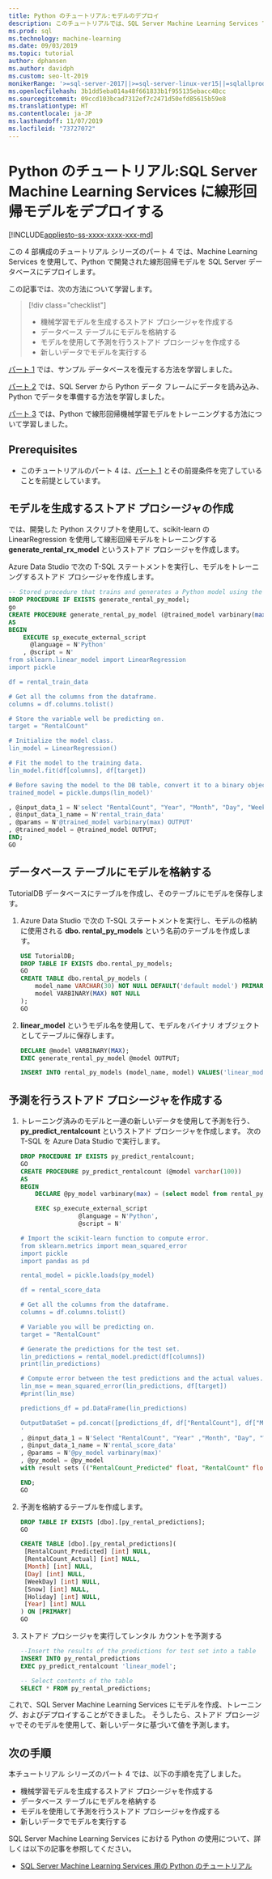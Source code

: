 ```yaml
---
title: Python のチュートリアル:モデルのデプロイ
description: このチュートリアルでは、SQL Server Machine Learning Services で Python と線形回帰を使用して、スキーのレンタル数を予測します。 Machine Learning Services を使用して、Python で開発した線形回帰モデルを SQL Server データベースにデプロイします。
ms.prod: sql
ms.technology: machine-learning
ms.date: 09/03/2019
ms.topic: tutorial
author: dphansen
ms.author: davidph
ms.custom: seo-lt-2019
monikerRange: '>=sql-server-2017||>=sql-server-linux-ver15||=sqlallproducts-allversions'
ms.openlocfilehash: 3b1dd5eba014a48f661833b1f955135ebacc48cc
ms.sourcegitcommit: 09ccd103bcad7312ef7c2471d50efd85615b59e8
ms.translationtype: HT
ms.contentlocale: ja-JP
ms.lasthandoff: 11/07/2019
ms.locfileid: "73727072"
---
```

# <a name="python-tutorial-deploy-a-linear-regression-model-to-sql-server-machine-learning-services"></a>Python のチュートリアル:SQL Server Machine Learning Services に線形回帰モデルをデプロイする
[!INCLUDE[appliesto-ss-xxxx-xxxx-xxx-md](../../includes/appliesto-ss-xxxx-xxxx-xxx-md.md)]

この 4 部構成のチュートリアル シリーズのパート 4 では、Machine Learning Services を使用して、Python で開発された線形回帰モデルを SQL Server データベースにデプロイします。

この記事では、次の方法について学習します。

> [!div class="checklist"]
> * 機械学習モデルを生成するストアド プロシージャを作成する
> * データベース テーブルにモデルを格納する
> * モデルを使用して予測を行うストアド プロシージャを作成する
> * 新しいデータでモデルを実行する

[パート 1](python-ski-rental-linear-regression.md) では、サンプル データベースを復元する方法を学習しました。

[パート 2](python-ski-rental-linear-regression-prepare-data.md) では、SQL Server から Python データ フレームにデータを読み込み、Python でデータを準備する方法を学習しました。

[パート 3](python-ski-rental-linear-regression-train-model.md) では、Python で線形回帰機械学習モデルをトレーニングする方法について学習しました。

## <a name="prerequisites"></a>Prerequisites

* このチュートリアルのパート 4 は、[パート 1](python-ski-rental-linear-regression.md) とその前提条件を完了していることを前提としています。

## <a name="create-a-stored-procedure-that-generates-the-model"></a>モデルを生成するストアド プロシージャの作成

では、開発した Python スクリプトを使用して、scikit-learn の LinearRegression を使用して線形回帰モデルをトレーニングする **generate_rental_rx_model** というストアド プロシージャを作成します。

Azure Data Studio で次の T-SQL ステートメントを実行し、モデルをトレーニングするストアド プロシージャを作成します。

```sql
-- Stored procedure that trains and generates a Python model using the rental_data and a decision tree algorithm
DROP PROCEDURE IF EXISTS generate_rental_py_model;
go
CREATE PROCEDURE generate_rental_py_model (@trained_model varbinary(max) OUTPUT)
AS
BEGIN
    EXECUTE sp_execute_external_script
      @language = N'Python'
    , @script = N'
from sklearn.linear_model import LinearRegression
import pickle

df = rental_train_data

# Get all the columns from the dataframe.
columns = df.columns.tolist()

# Store the variable well be predicting on.
target = "RentalCount"

# Initialize the model class.
lin_model = LinearRegression()

# Fit the model to the training data.
lin_model.fit(df[columns], df[target])

# Before saving the model to the DB table, convert it to a binary object
trained_model = pickle.dumps(lin_model)'

, @input_data_1 = N'select "RentalCount", "Year", "Month", "Day", "WeekDay", "Snow", "Holiday" from dbo.rental_data where Year < 2015'
, @input_data_1_name = N'rental_train_data'
, @params = N'@trained_model varbinary(max) OUTPUT'
, @trained_model = @trained_model OUTPUT;
END;
GO
```

## <a name="store-the-model-in-a-database-table"></a>データベース テーブルにモデルを格納する

TutorialDB データベースにテーブルを作成し、そのテーブルにモデルを保存します。

1. Azure Data Studio で次の T-SQL ステートメントを実行し、モデルの格納に使用される **dbo. rental_py_models** という名前のテーブルを作成します。

    ```sql
    USE TutorialDB;
    DROP TABLE IF EXISTS dbo.rental_py_models;
    GO
    CREATE TABLE dbo.rental_py_models (
        model_name VARCHAR(30) NOT NULL DEFAULT('default model') PRIMARY KEY,
        model VARBINARY(MAX) NOT NULL
    );
    GO
    ```

1. **linear_model** というモデル名を使用して、モデルをバイナリ オブジェクトとしてテーブルに保存します。

    ```sql
    DECLARE @model VARBINARY(MAX);
    EXEC generate_rental_py_model @model OUTPUT;
    
    INSERT INTO rental_py_models (model_name, model) VALUES('linear_model', @model);
    ```

## <a name="create-a-stored-procedure-that-makes-predictions"></a>予測を行うストアド プロシージャを作成する

1. トレーニング済みのモデルと一連の新しいデータを使用して予測を行う、**py_predict_rentalcount** というストアド プロシージャを作成します。 次の T-SQL を Azure Data Studio で実行します。

    ```sql
    DROP PROCEDURE IF EXISTS py_predict_rentalcount;
    GO
    CREATE PROCEDURE py_predict_rentalcount (@model varchar(100))
    AS
    BEGIN
        DECLARE @py_model varbinary(max) = (select model from rental_py_models where model_name = @model);
    
        EXEC sp_execute_external_script
                    @language = N'Python',
                    @script = N'
    
    # Import the scikit-learn function to compute error.
    from sklearn.metrics import mean_squared_error
    import pickle
    import pandas as pd
    
    rental_model = pickle.loads(py_model)
    
    df = rental_score_data
    
    # Get all the columns from the dataframe.
    columns = df.columns.tolist()
    
    # Variable you will be predicting on.
    target = "RentalCount"
    
    # Generate the predictions for the test set.
    lin_predictions = rental_model.predict(df[columns])
    print(lin_predictions)
    
    # Compute error between the test predictions and the actual values.
    lin_mse = mean_squared_error(lin_predictions, df[target])
    #print(lin_mse)
    
    predictions_df = pd.DataFrame(lin_predictions)
    
    OutputDataSet = pd.concat([predictions_df, df["RentalCount"], df["Month"], df["Day"], df["WeekDay"], df["Snow"], df["Holiday"], df["Year"]], axis=1)
    '
    , @input_data_1 = N'Select "RentalCount", "Year" ,"Month", "Day", "WeekDay", "Snow", "Holiday"  from rental_data where Year = 2015'
    , @input_data_1_name = N'rental_score_data'
    , @params = N'@py_model varbinary(max)'
    , @py_model = @py_model
    with result sets (("RentalCount_Predicted" float, "RentalCount" float, "Month" float,"Day" float,"WeekDay" float,"Snow" float,"Holiday" float, "Year" float));
    
    END;
    GO
    ```

1. 予測を格納するテーブルを作成します。

    ```sql
    DROP TABLE IF EXISTS [dbo].[py_rental_predictions];
    GO

    CREATE TABLE [dbo].[py_rental_predictions](
     [RentalCount_Predicted] [int] NULL,
     [RentalCount_Actual] [int] NULL,
     [Month] [int] NULL,
     [Day] [int] NULL,
     [WeekDay] [int] NULL,
     [Snow] [int] NULL,
     [Holiday] [int] NULL,
     [Year] [int] NULL
    ) ON [PRIMARY]
    GO
    ```

1. ストアド プロシージャを実行してレンタル カウントを予測する

    ```sql
    --Insert the results of the predictions for test set into a table
    INSERT INTO py_rental_predictions
    EXEC py_predict_rentalcount 'linear_model';

    -- Select contents of the table
    SELECT * FROM py_rental_predictions;
    ```

これで、SQL Server Machine Learning Services にモデルを作成、トレーニング、およびデプロイすることができました。 そうしたら、ストアド プロシージャでそのモデルを使用して、新しいデータに基づいて値を予測します。

## <a name="next-steps"></a>次の手順

本チュートリアル シリーズのパート 4 では、以下の手順を完了しました。

* 機械学習モデルを生成するストアド プロシージャを作成する
* データベース テーブルにモデルを格納する
* モデルを使用して予測を行うストアド プロシージャを作成する
* 新しいデータでモデルを実行する

SQL Server Machine Learning Services における Python の使用について、詳しくは以下の記事を参照してください。

+ [SQL Server Machine Learning Services 用の Python のチュートリアル](sql-server-python-tutorials.md)